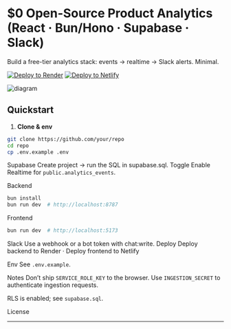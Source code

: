 # $0 Open-Source Product Analytics (React · Bun/Hono · Supabase · Slack)

Build a free-tier analytics stack: events → realtime → Slack alerts. Minimal.

[![Deploy to Render](https://render.com/images/deploy-to-render-button.svg)](https://render.com/deploy?repo=https://github.com/your/repo) [![Deploy to Netlify](https://www.netlify.com/img/deploy/button.svg)](https://app.netlify.com/start/deploy?repository=https://github.com/your/repo)

![diagram](./docs/diagram.png)

## Quickstart
1) **Clone & env**

```bash
git clone https://github.com/your/repo
cd repo
cp .env.example .env
```

Supabase
Create project → run the SQL in supabase.sql.
Toggle Enable Realtime for `public.analytics_events`.

Backend
```bash
bun install
bun run dev  # http://localhost:8787
```

Frontend
```bash
bun run dev  # http://localhost:5173
```

Slack
Use a webhook or a bot token with chat:write.
Deploy
Deploy backend to Render
 · Deploy frontend to Netlify

Env
See `.env.example`.

Notes
Don’t ship `SERVICE_ROLE_KEY` to the browser.
Use `INGESTION_SECRET` to authenticate ingestion requests.

RLS is enabled; see `supabase.sql`.

License

---
